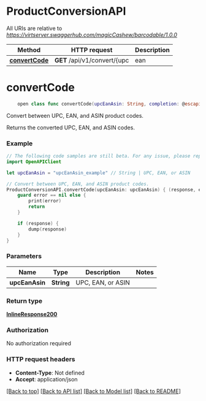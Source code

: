 # ProductConversionAPI

All URIs are relative to *https://virtserver.swaggerhub.com/magicCashew/barcodable/1.0.0*

Method | HTTP request | Description
------------- | ------------- | -------------
[**convertCode**](ProductConversionAPI.md#convertcode) | **GET** /api/v1/convert/{upc | ean | asin} | Convert between UPC, EAN, and ASIN product codes.


# **convertCode**
```swift
    open class func convertCode(upcEanAsin: String, completion: @escaping (_ data: InlineResponse200?, _ error: Error?) -> Void)
```

Convert between UPC, EAN, and ASIN product codes.

Returns the converted UPC, EAN, and ASIN codes.

### Example 
```swift
// The following code samples are still beta. For any issue, please report via http://github.com/OpenAPITools/openapi-generator/issues/new
import OpenAPIClient

let upcEanAsin = "upcEanAsin_example" // String | UPC, EAN, or ASIN

// Convert between UPC, EAN, and ASIN product codes.
ProductConversionAPI.convertCode(upcEanAsin: upcEanAsin) { (response, error) in
    guard error == nil else {
        print(error)
        return
    }

    if (response) {
        dump(response)
    }
}
```

### Parameters

Name | Type | Description  | Notes
------------- | ------------- | ------------- | -------------
 **upcEanAsin** | **String** | UPC, EAN, or ASIN | 

### Return type

[**InlineResponse200**](InlineResponse200.md)

### Authorization

No authorization required

### HTTP request headers

 - **Content-Type**: Not defined
 - **Accept**: application/json

[[Back to top]](#) [[Back to API list]](../README.md#documentation-for-api-endpoints) [[Back to Model list]](../README.md#documentation-for-models) [[Back to README]](../README.md)


